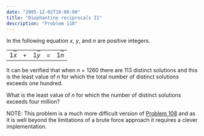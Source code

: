 ```yaml
---
date: "2005-12-02T18:00:00"
title: "Diophantine reciprocals II"
description: "Problem 110"
---
```


<p>In the following equation <var>x</var>, <var>y</var>, and <var>n</var> are positive integers.</p>
<div style="text-align:center;">
<table align="center"><tr><td><div style="text-align:center;">1<span style="border-top:1px solid #000;"><var>x</var></span></div></td>
<td> + </td>
<td><div style="text-align:center;">1<span style="border-top:1px solid #000;"><var>y</var></span></div></td>
<td> = </td>
<td><div style="text-align:center;">1<span style="border-top:1px solid #000;"><var>n</var></span></div></td>
</tr></table></div>
<p>It can be verified that when <var>n</var> = 1260 there are 113 distinct solutions and this is the least value of <var>n</var> for which the total number of distinct solutions exceeds one hundred.</p>
<p>What is the least value of <var>n</var> for which the number of distinct solutions exceeds four million?</p>
<p class="note">NOTE: This problem is a much more difficult version of <a href="problem%3d108.html">Problem 108</a> and as it is well beyond the limitations of a brute force approach it requires a clever implementation.</p>

